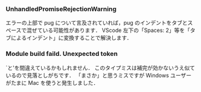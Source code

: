 ### UnhandledPromiseRejectionWarning

エラーの上部で pug について言及されていれば，pug のインデントをタブとスペースで混ぜている可能性があります．
VScode 左下の「Spaces: 2」等を「タブによるインデント」に変換することで解決します．

### Module build faild. Unexpected token

`と'を間違えているかもしれません．
このタイプミスは補完が効かないうえ似ているので見落としがちです．
「まさか」と思うミスですが Windows ユーザーがたまに Mac を使うと発生しました．
